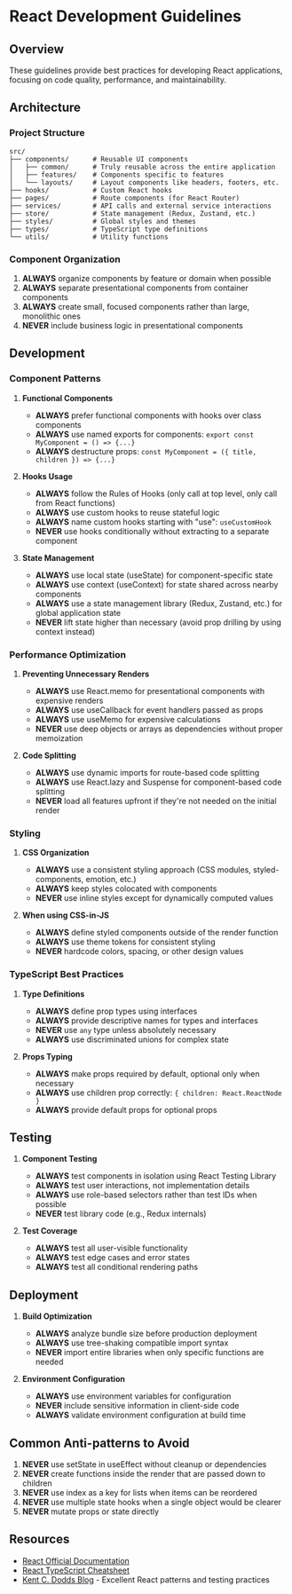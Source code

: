 # React Development Guidelines

## Overview

These guidelines provide best practices for developing React applications, focusing on code quality, performance, and maintainability.

## Architecture

### Project Structure

```
src/
├── components/      # Reusable UI components
│   ├── common/      # Truly reusable across the entire application
│   ├── features/    # Components specific to features
│   └── layouts/     # Layout components like headers, footers, etc.
├── hooks/           # Custom React hooks
├── pages/           # Route components (for React Router)
├── services/        # API calls and external service interactions
├── store/           # State management (Redux, Zustand, etc.)
├── styles/          # Global styles and themes
├── types/           # TypeScript type definitions
└── utils/           # Utility functions
```

### Component Organization

1. **ALWAYS** organize components by feature or domain when possible
2. **ALWAYS** separate presentational components from container components
3. **ALWAYS** create small, focused components rather than large, monolithic ones
4. **NEVER** include business logic in presentational components

## Development

### Component Patterns

1. **Functional Components**
   - **ALWAYS** prefer functional components with hooks over class components
   - **ALWAYS** use named exports for components: `export const MyComponent = () => {...}`
   - **ALWAYS** destructure props: `const MyComponent = ({ title, children }) => {...}`

2. **Hooks Usage**
   - **ALWAYS** follow the Rules of Hooks (only call at top level, only call from React functions)
   - **ALWAYS** use custom hooks to reuse stateful logic
   - **ALWAYS** name custom hooks starting with "use": `useCustomHook`
   - **NEVER** use hooks conditionally without extracting to a separate component

3. **State Management**
   - **ALWAYS** use local state (useState) for component-specific state
   - **ALWAYS** use context (useContext) for state shared across nearby components
   - **ALWAYS** use a state management library (Redux, Zustand, etc.) for global application state
   - **NEVER** lift state higher than necessary (avoid prop drilling by using context instead)

### Performance Optimization

1. **Preventing Unnecessary Renders**
   - **ALWAYS** use React.memo for presentational components with expensive renders
   - **ALWAYS** use useCallback for event handlers passed as props
   - **ALWAYS** use useMemo for expensive calculations
   - **NEVER** use deep objects or arrays as dependencies without proper memoization

2. **Code Splitting**
   - **ALWAYS** use dynamic imports for route-based code splitting
   - **ALWAYS** use React.lazy and Suspense for component-based code splitting
   - **NEVER** load all features upfront if they're not needed on the initial render

### Styling

1. **CSS Organization**
   - **ALWAYS** use a consistent styling approach (CSS modules, styled-components, emotion, etc.)
   - **ALWAYS** keep styles colocated with components
   - **NEVER** use inline styles except for dynamically computed values

2. **When using CSS-in-JS**
   - **ALWAYS** define styled components outside of the render function
   - **ALWAYS** use theme tokens for consistent styling
   - **NEVER** hardcode colors, spacing, or other design values

### TypeScript Best Practices

1. **Type Definitions**
   - **ALWAYS** define prop types using interfaces
   - **ALWAYS** provide descriptive names for types and interfaces
   - **NEVER** use `any` type unless absolutely necessary
   - **ALWAYS** use discriminated unions for complex state

2. **Props Typing**
   - **ALWAYS** make props required by default, optional only when necessary
   - **ALWAYS** use children prop correctly: `{ children: React.ReactNode }`
   - **ALWAYS** provide default props for optional props

## Testing

1. **Component Testing**
   - **ALWAYS** test components in isolation using React Testing Library
   - **ALWAYS** test user interactions, not implementation details
   - **ALWAYS** use role-based selectors rather than test IDs when possible
   - **NEVER** test library code (e.g., Redux internals)

2. **Test Coverage**
   - **ALWAYS** test all user-visible functionality
   - **ALWAYS** test edge cases and error states
   - **ALWAYS** test all conditional rendering paths

## Deployment

1. **Build Optimization**
   - **ALWAYS** analyze bundle size before production deployment
   - **ALWAYS** use tree-shaking compatible import syntax
   - **NEVER** import entire libraries when only specific functions are needed

2. **Environment Configuration**
   - **ALWAYS** use environment variables for configuration
   - **NEVER** include sensitive information in client-side code
   - **ALWAYS** validate environment configuration at build time

## Common Anti-patterns to Avoid

1. **NEVER** use setState in useEffect without cleanup or dependencies
2. **NEVER** create functions inside the render that are passed down to children
3. **NEVER** use index as a key for lists when items can be reordered
4. **NEVER** use multiple state hooks when a single object would be clearer
5. **NEVER** mutate props or state directly

## Resources

- [React Official Documentation](https://reactjs.org/docs/getting-started.html)
- [React TypeScript Cheatsheet](https://react-typescript-cheatsheet.netlify.app/)
- [Kent C. Dodds Blog](https://kentcdodds.com/blog) - Excellent React patterns and testing practices